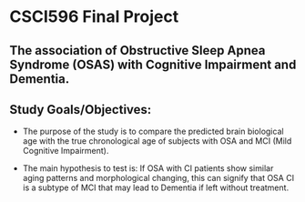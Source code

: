 # CSCI596 Final Project

## The association of Obstructive Sleep Apnea Syndrome (OSAS) with Cognitive Impairment and Dementia.




## Study Goals/Objectives:

+ The purpose of the study is to compare the predicted brain biological age with the true chronological age of subjects with OSA and MCI (Mild Cognitive Impairment). 

+ The main hypothesis to test is: If OSA with CI patients show similar aging patterns and morphological changing, this can signify that OSA CI is a subtype of MCI that may lead to Dementia if left without treatment.
